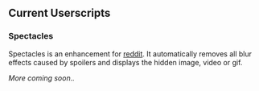 ## Current Userscripts

### Spectacles
Spectacles is an enhancement for [reddit](https://reddit.com).
It automatically removes all blur effects caused by spoilers and displays the hidden image, video or gif.

*More coming soon..*